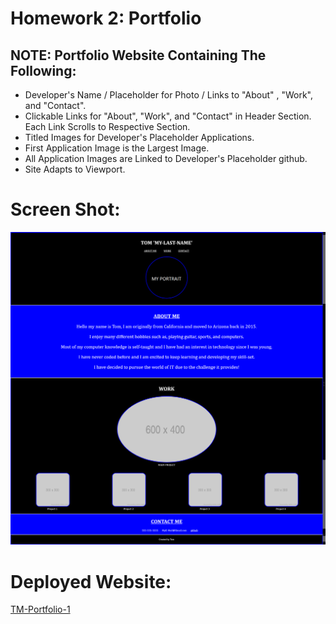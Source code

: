 
# Homework 2: Portfolio

## NOTE: Portfolio Website Containing The Following:

* Developer's Name / Placeholder for Photo / Links to "About" , "Work", and "Contact".
* Clickable Links for "About", "Work", and "Contact" in Header Section.  Each Link Scrolls to Respective Section.
* Titled Images for Developer's Placeholder Applications.
* First Application Image is the Largest Image.
* All Application Images are Linked to Developer's Placeholder github.
* Site Adapts to Viewport.

# Screen Shot:  
![Preview](assets\images\TM-PortfolioSS.png)

# Deployed Website:
[TM-Portfolio-1](https://t0930.github.io/TM-Portfolio-1/)
